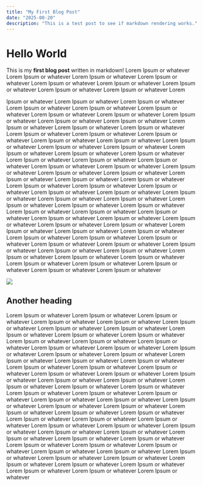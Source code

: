 ```yaml
---
title: "My First Blog Post"
date: "2025-08-20"
description: "This is a test post to see if markdown rendering works."
---
```


# Hello World

This is my **first blog post** written in markdown! Lorem Ipsum or whatever Lorem Ipsum or whatever Lorem Ipsum or whatever Lorem Ipsum or whatever Lorem Ipsum or whatever Lorem Ipsum or whatever Lorem Ipsum or whatever Lorem Ipsum or whatever Lorem Ipsum or whatever Lorem 


Ipsum or whatever Lorem Ipsum or whatever Lorem Ipsum or whatever Lorem Ipsum or whatever Lorem Ipsum or whatever Lorem Ipsum or whatever Lorem Ipsum or whatever Lorem Ipsum or whatever Lorem Ipsum or whatever Lorem Ipsum or whatever Lorem Ipsum or whatever Lorem Ipsum or whatever Lorem Ipsum or whatever Lorem Ipsum or whatever Lorem Ipsum or whatever Lorem Ipsum or whatever Lorem Ipsum or whatever Lorem Ipsum or whatever Lorem Ipsum or whatever Lorem Ipsum or whatever Lorem Ipsum or whatever Lorem Ipsum or whatever Lorem Ipsum or whatever Lorem Ipsum or whatever Lorem Ipsum or whatever Lorem Ipsum or whatever Lorem Ipsum or whatever Lorem Ipsum or whatever Lorem Ipsum or whatever Lorem Ipsum or whatever Lorem Ipsum or whatever Lorem Ipsum or whatever Lorem Ipsum or whatever Lorem Ipsum or whatever Lorem Ipsum or whatever Lorem Ipsum or whatever Lorem Ipsum or whatever Lorem Ipsum or whatever Lorem Ipsum or whatever Lorem Ipsum or whatever Lorem Ipsum or whatever Lorem Ipsum or whatever Lorem Ipsum or whatever Lorem Ipsum or whatever Lorem Ipsum or whatever Lorem Ipsum or whatever Lorem Ipsum or whatever Lorem Ipsum or whatever Lorem Ipsum or whatever Lorem Ipsum or whatever Lorem Ipsum or whatever Lorem Ipsum or whatever Lorem Ipsum or whatever Lorem Ipsum or whatever Lorem Ipsum or whatever Lorem Ipsum or whatever Lorem Ipsum or whatever Lorem Ipsum or whatever Lorem Ipsum or whatever Lorem Ipsum or whatever Lorem Ipsum or whatever Lorem Ipsum or whatever Lorem Ipsum or whatever Lorem Ipsum or whatever Lorem Ipsum or whatever Lorem Ipsum or whatever Lorem Ipsum or whatever Lorem Ipsum or whatever Lorem Ipsum or whatever Lorem Ipsum or whatever Lorem Ipsum or whatever Lorem Ipsum or whatever Lorem Ipsum or whatever Lorem Ipsum or whatever

<img src="/portfolio-favicon.png">

## Another heading

 Lorem Ipsum or whatever Lorem Ipsum or whatever Lorem Ipsum or whatever Lorem Ipsum or whatever Lorem Ipsum or whatever Lorem Ipsum or whatever Lorem Ipsum or whatever Lorem Ipsum or whatever Lorem Ipsum or whatever Lorem Ipsum or whatever Lorem Ipsum or whatever Lorem Ipsum or whatever Lorem Ipsum or whatever Lorem Ipsum or whatever Lorem Ipsum or whatever Lorem Ipsum or whatever Lorem Ipsum or whatever Lorem Ipsum or whatever Lorem Ipsum or whatever Lorem Ipsum or whatever Lorem Ipsum or whatever Lorem Ipsum or whatever Lorem Ipsum or whatever Lorem Ipsum or whatever Lorem Ipsum or whatever Lorem Ipsum or whatever Lorem Ipsum or whatever Lorem Ipsum or whatever Lorem Ipsum or whatever Lorem Ipsum or whatever Lorem Ipsum or whatever Lorem Ipsum or whatever Lorem Ipsum or whatever Lorem Ipsum or whatever Lorem Ipsum or whatever Lorem Ipsum or whatever Lorem Ipsum or whatever Lorem Ipsum or whatever Lorem Ipsum or whatever Lorem Ipsum or whatever Lorem Ipsum or whatever Lorem Ipsum or whatever Lorem Ipsum or whatever Lorem Ipsum or whatever Lorem Ipsum or whatever Lorem Ipsum or whatever Lorem Ipsum or whatever Lorem Ipsum or whatever Lorem Ipsum or whatever Lorem Ipsum or whatever Lorem Ipsum or whatever Lorem Ipsum or whatever Lorem Ipsum or whatever Lorem Ipsum or whatever Lorem Ipsum or whatever Lorem Ipsum or whatever Lorem Ipsum or whatever Lorem Ipsum or whatever Lorem Ipsum or whatever Lorem Ipsum or whatever Lorem Ipsum or whatever Lorem Ipsum or whatever Lorem Ipsum or whatever Lorem Ipsum or whatever Lorem Ipsum or whatever Lorem Ipsum or whatever Lorem Ipsum or whatever Lorem Ipsum or whatever Lorem Ipsum or whatever